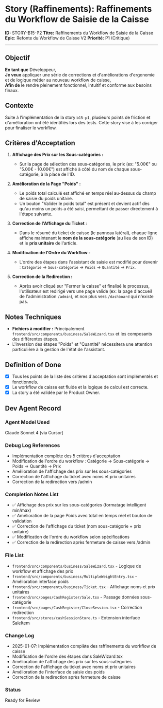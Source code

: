 # Story (Raffinements): Raffinements du Workflow de Saisie de la Caisse

**ID:** STORY-B15-P2
**Titre:** Raffinements du Workflow de Saisie de la Caisse
**Epic:** Refonte du Workflow de Caisse V2
**Priorité:** P1 (Critique)

---

## Objectif

**En tant que** Développeur,  
**Je veux** appliquer une série de corrections et d'améliorations d'ergonomie et de logique métier au nouveau workflow de caisse,  
**Afin de** le rendre pleinement fonctionnel, intuitif et conforme aux besoins finaux.

## Contexte

Suite à l'implémentation de la story `b15-p1`, plusieurs points de friction et d'amélioration ont été identifiés lors des tests. Cette story vise à les corriger pour finaliser le workflow.

## Critères d'Acceptation

1.  **Affichage des Prix sur les Sous-catégories :**
    -   Sur la page de sélection des sous-catégories, le prix (ex: "5.00€" ou "5.00€ - 10.00€") est affiché à côté du nom de chaque sous-catégorie, à la place de l'ID.

2.  **Amélioration de la Page "Poids" :**
    -   Le poids total calculé est affiché en temps réel au-dessus du champ de saisie du poids unitaire.
    -   Un bouton "Valider le poids total" est présent et devient actif dès qu'au moins un poids a été saisi, permettant de passer directement à l'étape suivante.

3.  **Correction de l'Affichage du Ticket :**
    -   Dans le résumé du ticket de caisse (le panneau latéral), chaque ligne affiche maintenant le **nom de la sous-catégorie** (au lieu de son ID) et le **prix unitaire** de l'article.

4.  **Modification de l'Ordre du Workflow :**
    -   L'ordre des étapes dans l'assistant de saisie est modifié pour devenir : `Catégorie` -> `Sous-catégorie` -> `Poids` -> `Quantité` -> `Prix`.

5.  **Correction de la Redirection :**
    -   Après avoir cliqué sur "Fermer la caisse" et finalisé le processus, l'utilisateur est redirigé vers une page valide (ex: la page d'accueil de l'administration `/admin`), et non plus vers `/dashboard` qui n'existe pas.

## Notes Techniques

-   **Fichiers à modifier :** Principalement `frontend/src/components/business/SaleWizard.tsx` et les composants des différentes étapes.
-   L'inversion des étapes "Poids" et "Quantité" nécessitera une attention particulière à la gestion de l'état de l'assistant.

## Definition of Done

- [x] Tous les points de la liste des critères d'acceptation sont implémentés et fonctionnels.
- [x] Le workflow de caisse est fluide et la logique de calcul est correcte.
- [x] La story a été validée par le Product Owner.

## Dev Agent Record

### Agent Model Used
Claude Sonnet 4 (via Cursor)

### Debug Log References
- Implémentation complète des 5 critères d'acceptation
- Modification de l'ordre du workflow : Catégorie → Sous-catégorie → Poids → Quantité → Prix
- Amélioration de l'affichage des prix sur les sous-catégories
- Correction de l'affichage du ticket avec noms et prix unitaires
- Correction de la redirection vers /admin

### Completion Notes List
- ✅ Affichage des prix sur les sous-catégories (formatage intelligent min/max)
- ✅ Amélioration de la page Poids avec total en temps réel et bouton de validation
- ✅ Correction de l'affichage du ticket (nom sous-catégorie + prix unitaire)
- ✅ Modification de l'ordre du workflow selon spécifications
- ✅ Correction de la redirection après fermeture de caisse vers /admin

### File List
- `frontend/src/components/business/SaleWizard.tsx` - Logique de workflow et affichage des prix
- `frontend/src/components/business/MultipleWeightEntry.tsx` - Amélioration interface poids
- `frontend/src/components/business/Ticket.tsx` - Affichage noms et prix unitaires
- `frontend/src/pages/CashRegister/Sale.tsx` - Passage données sous-catégorie
- `frontend/src/pages/CashRegister/CloseSession.tsx` - Correction redirection
- `frontend/src/stores/cashSessionStore.ts` - Extension interface SaleItem

### Change Log
- 2025-01-07: Implémentation complète des raffinements du workflow de caisse
- Modification de l'ordre des étapes dans SaleWizard.tsx
- Amélioration de l'affichage des prix sur les sous-catégories
- Correction de l'affichage du ticket avec noms et prix unitaires
- Amélioration de l'interface de saisie des poids
- Correction de la redirection après fermeture de caisse

### Status
Ready for Review
